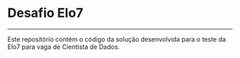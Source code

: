  # Desafio Elo7
 ---

Este repositório contém o código da solução desenvolvida para o teste da Elo7 para vaga de Cientista de Dados.